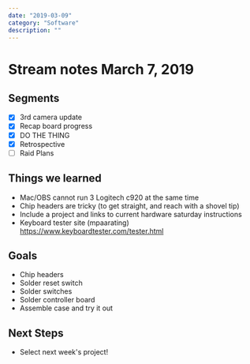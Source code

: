 ```yaml
---
date: "2019-03-09"
category: "Software"
description: ""
---
```


# Stream notes March 7, 2019

## Segments

- [x] 3rd camera update
- [x] Recap board progress
- [x] DO THE THING
- [x] Retrospective
- [ ] Raid Plans

## Things we learned

- Mac/OBS cannot run 3 Logitech c920 at the same time
- Chip headers are tricky (to get straight, and reach with a shovel tip)
- Include a project and links to current hardware saturday instructions
- Keyboard tester site (mpaarating) https://www.keyboardtester.com/tester.html

## Goals

- Chip headers
- Solder reset switch
- Solder switches
- Solder controller board
- Assemble case and try it out

## Next Steps

- Select next week's project!
